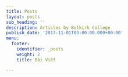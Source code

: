 ```yaml
---
title: Posts
layout: posts
sub_heading: ''
description: Articles by Belkirk College
publish_date: '2017-11-01T03:00:00.000+00:00'
menu:
  footer:
    identifier: _posts
    weight: 2
    title: Bài Viết

---
```

